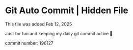 # Git Auto Commit | Hidden File

This file was added Feb 12, 2025

Just for fun and keeping my daily git commit active 🤪

commit number: 196127
